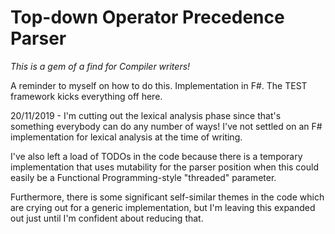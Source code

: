 Top-down Operator Precedence Parser
===================================

*This is a gem of a find for Compiler writers!*

A reminder to myself on how to do this.
Implementation in F#.
The TEST framework kicks everything off here.

20/11/2019 - I'm cutting out the lexical analysis phase
since that's something everybody can do any number of ways!
I've not settled on an F# implementation for lexical
analysis at the time of writing.

I've also left a load of TODOs in the code because there is
a temporary implementation that uses mutability for the 
parser position when this could easily be a Functional
Programming-style "threaded" parameter.

Furthermore, there is some significant self-similar themes
in the code which are crying out for a generic implementation,
but I'm leaving this expanded out just until I'm confident
about reducing that.

